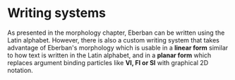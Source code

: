 # Writing systems

As presented in the morphology chapter, Eberban can be written using the Latin
alphabet. However, there is also a custom writing system that takes advantage of
Eberban's morphology which is usable in a __linear form__ similar to how text is
written in the Latin alphabet, and in a __planar form__ which replaces argument
binding particles like __VI, FI or SI__ with graphical 2D notation.